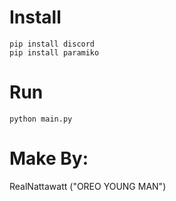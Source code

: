 # Install   

```pip install discord```<br>```pip install paramiko```<br>
# Run<br>
```python main.py```<br>

# Make By:<br>
RealNattawatt ("OREO YOUNG MAN")
